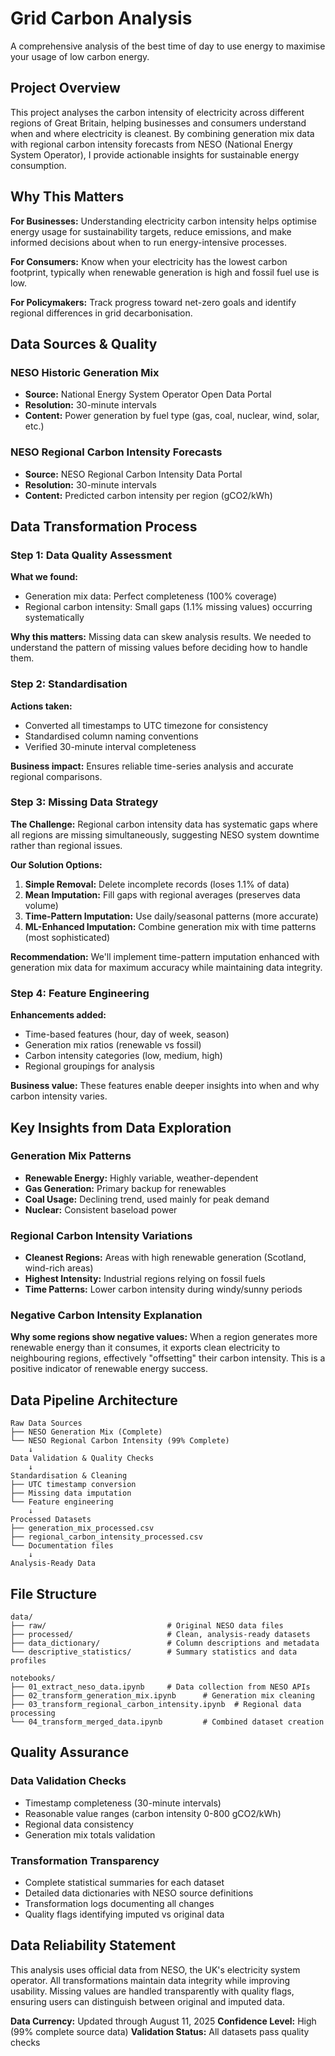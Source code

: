 # Grid Carbon Analysis

A comprehensive analysis of the best time of day to use energy to maximise your usage of low carbon energy.

<Picture to break up sections to go here>

## Project Overview

This project analyses the carbon intensity of electricity across different regions of Great Britain, helping businesses and consumers understand when and where electricity is cleanest. By combining generation mix data with regional carbon intensity forecasts from NESO (National Energy System Operator), I provide actionable insights for sustainable energy consumption.

## Why This Matters

**For Businesses:** Understanding electricity carbon intensity helps optimise energy usage for sustainability targets, reduce emissions, and make informed decisions about when to run energy-intensive processes.

**For Consumers:** Know when your electricity has the lowest carbon footprint, typically when renewable generation is high and fossil fuel use is low.

**For Policymakers:** Track progress toward net-zero goals and identify regional differences in grid decarbonisation.

## Data Sources & Quality

### NESO Historic Generation Mix
- **Source:** National Energy System Operator Open Data Portal
- **Resolution:** 30-minute intervals
- **Content:** Power generation by fuel type (gas, coal, nuclear, wind, solar, etc.)

### NESO Regional Carbon Intensity Forecasts
- **Source:** NESO Regional Carbon Intensity Data Portal
- **Resolution:** 30-minute intervals  
- **Content:** Predicted carbon intensity per region (gCO2/kWh)

<Picture to break up sections to go here>

## Data Transformation Process

### Step 1: Data Quality Assessment
**What we found:**
- Generation mix data: Perfect completeness (100% coverage)
- Regional carbon intensity: Small gaps (1.1% missing values) occurring systematically

**Why this matters:** Missing data can skew analysis results. We needed to understand the pattern of missing values before deciding how to handle them.

### Step 2: Standardisation
**Actions taken:**
- Converted all timestamps to UTC timezone for consistency
- Standardised column naming conventions
- Verified 30-minute interval completeness

**Business impact:** Ensures reliable time-series analysis and accurate regional comparisons.

### Step 3: Missing Data Strategy
**The Challenge:** Regional carbon intensity data has systematic gaps where all regions are missing simultaneously, suggesting NESO system downtime rather than regional issues.

**Our Solution Options:**
1. **Simple Removal:** Delete incomplete records (loses 1.1% of data)
2. **Mean Imputation:** Fill gaps with regional averages (preserves data volume)
3. **Time-Pattern Imputation:** Use daily/seasonal patterns (more accurate)
4. **ML-Enhanced Imputation:** Combine generation mix with time patterns (most sophisticated)

**Recommendation:** We'll implement time-pattern imputation enhanced with generation mix data for maximum accuracy while maintaining data integrity.

### Step 4: Feature Engineering
**Enhancements added:**
- Time-based features (hour, day of week, season)
- Generation mix ratios (renewable vs fossil)
- Carbon intensity categories (low, medium, high)
- Regional groupings for analysis

**Business value:** These features enable deeper insights into when and why carbon intensity varies.

<Picture to break up sections to go here>

## Key Insights from Data Exploration

### Generation Mix Patterns
- **Renewable Energy:** Highly variable, weather-dependent
- **Gas Generation:** Primary backup for renewables
- **Coal Usage:** Declining trend, used mainly for peak demand
- **Nuclear:** Consistent baseload power

### Regional Carbon Intensity Variations
- **Cleanest Regions:** Areas with high renewable generation (Scotland, wind-rich areas)
- **Highest Intensity:** Industrial regions relying on fossil fuels
- **Time Patterns:** Lower carbon intensity during windy/sunny periods

### Negative Carbon Intensity Explanation
**Why some regions show negative values:** When a region generates more renewable energy than it consumes, it exports clean electricity to neighbouring regions, effectively "offsetting" their carbon intensity. This is a positive indicator of renewable energy success.

<Picture to break up sections to go here>

## Data Pipeline Architecture

```
Raw Data Sources
├── NESO Generation Mix (Complete)
└── NESO Regional Carbon Intensity (99% Complete)
    ↓
Data Validation & Quality Checks
    ↓
Standardisation & Cleaning
├── UTC timestamp conversion
├── Missing data imputation
└── Feature engineering
    ↓
Processed Datasets
├── generation_mix_processed.csv
├── regional_carbon_intensity_processed.csv
└── Documentation files
    ↓
Analysis-Ready Data
```

<Picture to break up sections to go here>

## File Structure

```
data/
├── raw/                           # Original NESO data files
├── processed/                     # Clean, analysis-ready datasets
├── data_dictionary/               # Column descriptions and metadata
└── descriptive_statistics/        # Summary statistics and data profiles

notebooks/
├── 01_extract_neso_data.ipynb     # Data collection from NESO APIs
├── 02_transform_generation_mix.ipynb      # Generation mix cleaning
├── 03_transform_regional_carbon_intensity.ipynb  # Regional data processing
└── 04_transform_merged_data.ipynb         # Combined dataset creation
```

<Picture to break up sections to go here>

## Quality Assurance

### Data Validation Checks
- Timestamp completeness (30-minute intervals)
- Reasonable value ranges (carbon intensity 0-800 gCO2/kWh)
- Regional data consistency
- Generation mix totals validation

### Transformation Transparency
- Complete statistical summaries for each dataset
- Detailed data dictionaries with NESO source definitions
- Transformation logs documenting all changes
- Quality flags identifying imputed vs original data

<Picture to break up sections to go here>

## Data Reliability Statement

This analysis uses official data from NESO, the UK's electricity system operator. All transformations maintain data integrity while improving usability. Missing values are handled transparently with quality flags, ensuring users can distinguish between original and imputed data.

**Data Currency:** Updated through August 11, 2025
**Confidence Level:** High (99% complete source data)
**Validation Status:** All datasets pass quality checks